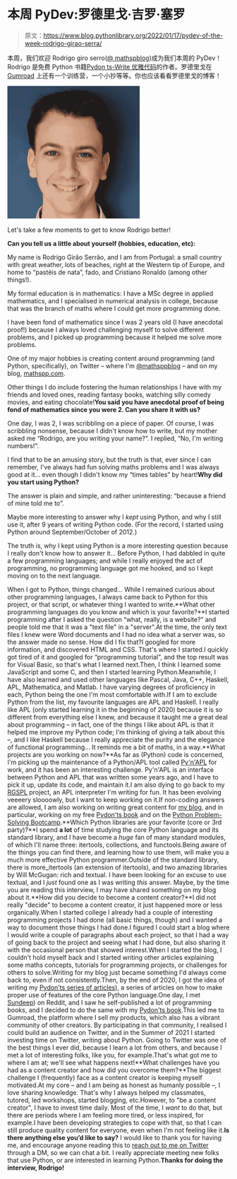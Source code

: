 # 本周 PyDev:罗德里戈·吉罗·塞罗

> 原文：<https://www.blog.pythonlibrary.org/2022/01/17/pydev-of-the-week-rodrigo-girao-serra/>

本周，我们欢迎 Rodrigo giro serro([@ mathspblog](https://twitter.com/mathsppblog))成为我们本周的 PyDev！Rodrigo 是免费 Python 书籍[Pydon ts-Write 优雅代码](https://mathspp.gumroad.com/l/pydonts)的作者。罗德里戈在 [Gumroad](https://mathspp.gumroad.com/) 上还有一个训练营，一个小抄等等。你也应该看看罗德里戈的博客！

![Rodrigo](img/ea10d71975aea79f26855ff9c28d4089.png)

Let's take a few moments to get to know Rodrigo better!

**Can you tell us a little about yourself (hobbies, education, etc):**

My name is Rodrigo Girão Serrão, and I am from Portugal: a small country with great weather, lots of beaches, right at the Western tip of Europe, and home to “pastéis de nata”, fado, and Cristiano Ronaldo (among other things!).

My formal education is in mathematics: I have a MSc degree in applied mathematics, and I specialised in numerical analysis in college, because that was the branch of maths where I could get more programming done.

I have been fond of mathematics since I was 2 years old (I have anecdotal proof!) because I always loved challenging myself to solve different problems, and I picked up programming because it helped me solve more problems.

One of my major hobbies is creating content around programming (and Python, specifically), on Twitter – where I'm [@mathsppblog](https://twitter.com/mathsppblog) – and on my blog, [mathspp.com](http://mathspp.com/).

Other things I do include fostering the human relationships I have with my friends and loved ones, reading fantasy books, watching silly comedy movies, and eating chocolate!**You said you have anecdotal proof of being fond of mathematics since you were 2\. Can you share it with us?**

One day, I was 2, I was scribbling on a piece of paper. Of course, I was scribbling nonsense, because I didn't know how to write, but my mother asked me “Rodrigo, are you writing your name?”. I replied, “No, I'm writing numbers!”.

I find that to be an amusing story, but the truth is that, ever since I can remember, I've always had fun solving maths problems and I was always good at it... even though I didn't know my “times tables” by heart!**Why did you start using Python?**

The answer is plain and simple, and rather uninteresting: “because a friend of mine told me to”.

Maybe more interesting to answer why I *kept* using Python, and why I still use it, after 9 years of writing Python code. (For the record, I started using Python around September/October of 2012.)

The truth is, why I kept using Python is a more interesting question because I really don't know how to answer it... Before Python, I had dabbled in quite a few programming languages; and while I really enjoyed the act of programming, no programming language got me hooked, and so I kept moving on to the next language.

When I got to Python, things changed... While I remained curious about other programming languages, I always came back to Python for this project, or that script, or whatever thing I wanted to write.**What other programming languages do you know and which is your favorite?**I started programming after I asked the question “what, really, is a website?” and people told me that it was a "text file" in a "server".At the time, the only text files I knew were Word documents and I had no idea what a server was, so the answer made no sense. How did I fix that?I googled for more information, and discovered HTML and CSS. That's where I started.I quickly got tired of it and googled for “programming tutorial”, and the top result was for Visual Basic, so that's what I learned next.Then, I think I learned some JavaScript and some C, and then I started learning Python.Meanwhile, I have also learned and used other languages like Pascal, Java, C++, Haskell, APL, Mathematica, and Matlab. I have varying degrees of proficiency in each, Python being the one I'm most comfortable with.If I am to exclude Python from the list, my favourite languages are APL and Haskell. I really like APL (only started learning it in the beginning of 2020) because it is so different from everything else I knew, and because it taught me a great deal about programming – in fact, one of the things I like about APL is that it helped me improve my Python code; I'm thinking of giving a talk about this –, and I like Haskell because I really appreciate the purity and the elegance of functional programming... It reminds me a bit of maths, in a way.**What projects are you working on now?**As far as (Python) code is concerned, I'm picking up the maintenance of a Python/APL tool called [Py'n'APL](https://github.com/Dyalog/pynapl) for work, and it has been an interesting challenge. Py'n'APL is an interface between Python and APL that was written some years ago, and I have to pick it up, update its code, and maintain it.I am also dying to go back to my [RGSPL](https://github.com/RojerGS/RGSPL) project, an APL interpreter I'm writing for fun. It has been evolving veeeery sloooowly, but I want to keep working on it.If non-coding answers are allowed, I am also working on writing great content for [my blog](https://mathspp.com/blog), and in particular, working on my free [Pydon'ts book](https://gum.co/pydonts) and on the [Python Problem-Solving Bootcamp](https://gum.co/pythonbootcamp).**Which Python libraries are your favorite (core or 3rd party)?**I spend **a lot** of time studying the core Python language and its standard library, and I have become a *huge* fan of many standard modules, of which I'll name three: itertools, collections, and functools.Being aware of the things you can find there, and learning how to use them, will make you a much more effective Python programmer.Outside of the standard library, there is more_itertools (an extension of itertools), and two amazing libraries by Will McGugan: rich and textual. I have been looking for an excuse to use textual, and I *just* found one as I was writing *this* answer. Maybe, by the time you are reading this interview, I may have shared something on my blog about it.**How did you decide to become a content creator?**I did not really "decide" to become a content creator, it just happened more or less organically.When I started college I already had a couple of interesting programming projects I had done (all basic things, though) and I wanted a way to document those things I had done.I figured I could start a blog where I would write a couple of paragraphs about each project, so that I had a way of going back to the project and seeing what I had done, but also sharing it with the occasional person that showed interest.When I started the blog, I couldn't hold myself back and I started writing other articles explaining some maths concepts, tutorials for programming projects, or challenges for others to solve.Writing for my blog just became something I'd always come back to, even if not consistently.Then, by the end of 2020, I got the idea of writing my [Pydon'ts series of articles](https://mathspp.com/blog/pydonts)), a series of articles on how to make proper use of features of the core Python language.One day, I met [Sundeep](https://twitter.com/learn_byexample)) on Reddit, and I saw he self-published a lot of programming books, and I decided to do the same with my [Pydon'ts book](https://gum.co/pydonts).This led me to Gumroad, the platform where I sell my products, which also has a vibrant community of other creators. By participating in that community, I realised I could build an audience on Twitter, and in the Summer of 2021 I started investing time on Twitter, writing about Python. Going to Twitter was one of the best things I ever did, because I learn a lot from others, and because I met a lot of interesting folks, like you, for example.That's what got me to where I am at; we'll see what happens next!**What challenges have you had as a content creator and how did you overcome them?**The biggest challenge I (frequently) face as a content creator is keeping myself motivated.At my core – and I am being as honest as humanly possible –, I love sharing knowledge. That's why I always helped my classmates, tutored, led workshops, started blogging, etc.However, to "be a content creator", I have to invest time daily. Most of the time, I *want* to do that, but there are periods where I am feeling more tired, or less inspired, for example.I have been developing strategies to cope with that, so that I can still produce quality content for everyone, even when I'm not feeling like it.**Is there anything else you’d like to say?** I would like to thank you for having me, and encourage anyone reading this to [reach out to me on Twitter](https://twitter.com/mathsppblog) through a DM, so we can chat a bit. I really appreciate meeting new folks that use Python, or are interested in learning Python.**Thanks for doing the interview, Rodrigo!**